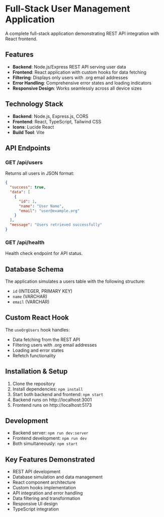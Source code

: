 # Full-Stack User Management Application

A complete full-stack application demonstrating REST API integration with React frontend.

## Features

- **Backend**: Node.js/Express REST API serving user data
- **Frontend**: React application with custom hooks for data fetching
- **Filtering**: Displays only users with .org email addresses
- **Error Handling**: Comprehensive error states and loading indicators
- **Responsive Design**: Works seamlessly across all device sizes

## Technology Stack

- **Backend**: Node.js, Express.js, CORS
- **Frontend**: React, TypeScript, Tailwind CSS
- **Icons**: Lucide React
- **Build Tool**: Vite

## API Endpoints

### GET /api/users
Returns all users in JSON format:
```json
{
  "success": true,
  "data": [
    {
      "id": 1,
      "name": "User Name",
      "email": "user@example.org"
    }
  ],
  "message": "Users retrieved successfully"
}
```

### GET /api/health
Health check endpoint for API status.

## Database Schema

The application simulates a users table with the following structure:
- `id` (INTEGER, PRIMARY KEY)
- `name` (VARCHAR)
- `email` (VARCHAR)

## Custom React Hook

The `useOrgUsers` hook handles:
- Data fetching from the REST API
- Filtering users with .org email addresses
- Loading and error states
- Refetch functionality

## Installation & Setup

1. Clone the repository
2. Install dependencies: `npm install`
3. Start both backend and frontend: `npm start`
4. Backend runs on http://localhost:3001
5. Frontend runs on http://localhost:5173

## Development

- Backend server: `npm run dev:server`
- Frontend development: `npm run dev`
- Both simultaneously: `npm start`

## Key Features Demonstrated

- REST API development
- Database simulation and data management
- React component architecture
- Custom hooks implementation
- API integration and error handling
- Data filtering and transformation
- Responsive UI design
- TypeScript integration